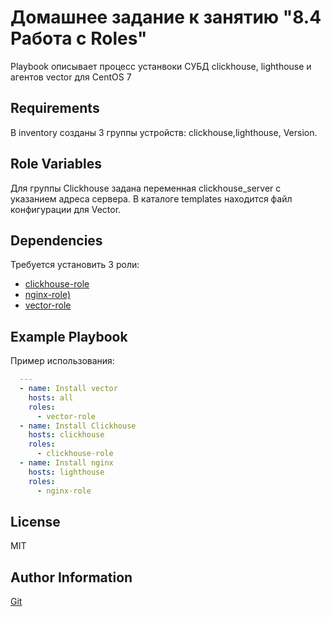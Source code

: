 # Домашнее задание к занятию "8.4 Работа с Roles"

Playbook описывает процесс устанвоки СУБД clickhouse, lighthouse и агентов vector для CentOS 7

Requirements
------------

В inventory созданы 3 группы устройств: clickhouse,lighthouse, Version.

Role Variables
--------------

Для группы Clickhouse задана переменная clickhouse_server с указанием адреса сервера.
В каталоге templates находится файл конфигурации для Vector. 

Dependencies
------------

Требуется установить 3 роли: 

* [clickhouse-role](https://github.com/zMaAlz/clickhouse-role)
* [nginx-role)](https://github.com/zMaAlz/nginx-role)
* [vector-role](https://github.com/zMaAlz/vector-role)


Example Playbook
----------------

Пример использования:

```yaml
  ---
  - name: Install vector
    hosts: all
    roles:
      - vector-role
  - name: Install Clickhouse
    hosts: clickhouse
    roles:
      - clickhouse-role
  - name: Install nginx
    hosts: lighthouse
    roles:
      - nginx-role
```

License
-------

MIT

Author Information
------------------

[Git](https://github.com/zMaAlz/test-repo-ansible3)